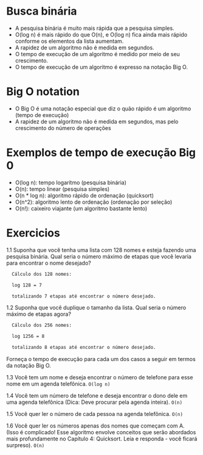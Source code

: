# Busca binária

* A pesquisa binária é muito mais rápida que a pesquisa simples.
* O(log n) é mais rápido do que O(n), e O(log n) fica ainda mais rápido conforme os elementos da lista aumentam.
* A rapidez de um algoritmo não é medida em segundos.
* O tempo de execução de um algoritmo é medido por meio de seu crescimento.
* O tempo de execução de um algoritmo é expresso na notação Big O.

# Big O notation
* O Big O é uma notação especial que diz o quão rápido é um algoritmo (tempo de execução)
* A rapidez de um algoritmo não é medida em segundos, mas pelo crescimento do número de operações

# Exemplos de tempo de execução Big 0
* O(log n): tempo logarítmo (pesquisa binária)
* O(n): tempo linear (pesquisa simples)
* O(n * log n): algoritmo rápido de ordenação (quicksort)
* O(n^2): algoritmo lento de ordenação (ordenação por seleção)
* O(n!): caixeiro viajante (um algoritmo bastante lento)

# Exercicios

1.1 Suponha que você tenha uma lista com 128 nomes e esteja fazendo uma pesquisa binária. Qual seria o número máximo de etapas que você levaria para encontrar o nome desejado? 


```bash
  Cálculo dos 128 nomes: 

  log 128 = 7

  totalizando 7 etapas até encontrar o número desejado.
```

1.2 Suponha que você duplique o tamanho da lista. Qual seria o número máximo de etapas agora? 

```bash
  Cálculo dos 256 nomes: 

  log 1256 = 8

  totalizando 8 etapas até encontrar o número desejado.
```

Forneça o tempo de execução para cada um dos casos a seguir em termos da notação Big O.

1.3 Você tem um nome e deseja encontrar o número de telefone para esse nome em um agenda telefônica. ```O(log n)```

1.4 Você tem um número de telefone e deseja encontrar o dono dele em uma agenda telefônica (Dica: Deve procurar pela agenda inteira). ```O(n)```

1.5 Você quer ler o número de cada pessoa na agenda telefônica. ```O(n)```

1.6 Você quer ler os números apenas dos nomes que começam com A. (Isso é complicado! Esse algoritmo envolve conceitos que serão abordados mais profundamente no Capítulo 4: Quicksort. Leia e responda - você ficará surpreso). ```O(n)```

